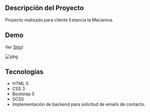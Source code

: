 ## Descripción del Proyecto

Proyecto realizado para cliente Estancia la Macarena.

## Demo
Ver [Sitio](https://lamacarenaestancia.com/)!

![pbg](./bgdemo.png)

## Tecnologías

- HTML 5
- CSS 3
- Bootsrap 5
- SCSS
- Implementación de backend para solicitud de emails de contacto.

